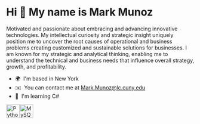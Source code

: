 Hi 👋 My name is Mark Munoz
===========================

Motivated and passionate about embracing and advancing innovative technologies. My intellectual curiosity and strategic insight uniquely position me to uncover the root causes of operational and business problems creating customized and sustainable solutions for businesses. I am known for my strategic and analytical thinking, enabling me to understand the technical and business needs that influence overall strategy, growth, and profitability.

*   🌍  I'm based in New York
*   ✉️  You can contact me at [Mark.Munoz@lc.cuny.edu](mailto:Mark.Munoz@lc.cuny.edu)
*   🧠  I'm learning C# 
<p align="left">
<a href="https://www.python.org/" target="_blank" rel="noreferrer"><img src="https://raw.githubusercontent.com/danielcranney/readme-generator/main/public/icons/skills/python-colored.svg" width="36" height="36" alt="Python" /></a><a href="https://www.mysql.com/" target="_blank" rel="noreferrer"><img src="https://raw.githubusercontent.com/danielcranney/readme-generator/main/public/icons/skills/mysql-colored.svg" width="36" height="36" alt="MySQL" /></a>
                    </p>
